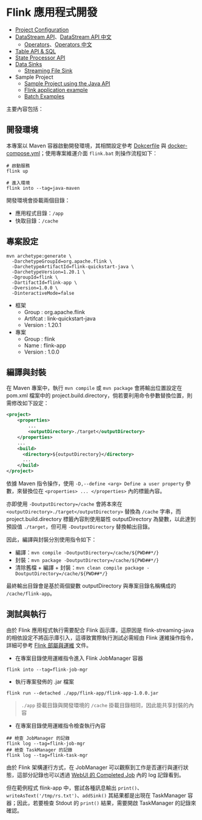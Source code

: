 # Flink 應用程式開發

+ [Project Configuration](https://nightlies.apache.org/flink/flink-docs-lts/docs/dev/configuration/overview/)
+ [DataStream API](https://nightlies.apache.org/flink/flink-docs-lts/docs/dev/datastream/overview/)、[DataStream API 中文](https://nightlies.apache.org/flink/flink-docs-lts/zh/docs/dev/datastream/overview/)
    - [Operators](https://nightlies.apache.org/flink/flink-docs-lts/docs/dev/datastream/operators/overview/)、[Operators 中文](https://nightlies.apache.org/flink/flink-docs-lts/zh/docs/dev/datastream/operators/overview/)
+ [Table API & SQL](https://nightlies.apache.org/flink/flink-docs-lts/docs/dev/table/overview/)
+ [State Processor API](https://nightlies.apache.org/flink/flink-docs-lts/docs/libs/state_processor_api/)
+ [Data Sinks](https://nightlies.apache.org/flink/flink-docs-master/docs/dev/datastream/sinks/)
    - [Streaming File Sink]([StreamingFileSink](https://nightlies.apache.org/flink/flink-docs-lts/docs/connectors/datastream/streamfile_sink/))
+ Sample Project
    - [Sample Project using the Java API](https://nightlies.apache.org/flink/flink-docs-release-1.2/quickstart/java_api_quickstart.html)
    - [Flink application example](https://docs.cloudera.com/cdf-datahub/latest/how-to-flink/topics/csa-application-example.html)
    - [Batch Examples](https://nightlies.apache.org/flink/flink-docs-release-1.13/docs/dev/dataset/examples/)

主要內容包括：

## 開發環境

本專案以 Maven 容器啟動開發環境，其相關設定參考 [Dokcerfile](../conf/docker/maven/Dockerfile) 與 [docker-compose.yml](../conf/docker/docker-compose.yml)；使用專案維運介面 ```flink.bat``` 則操作流程如下：

```
# 啟動服務
flink up

# 進入環境
flink into --tag=java-maven
```

開發環境會掛載兩個目錄：

+ 應用程式目錄：```/app```
+ 快取目錄：```/cache```

## 專案設定

```
mvn archetype:generate \
  -DarchetypeGroupId=org.apache.flink \
  -DarchetypeArtifactId=flink-quickstart-java \
  -DarchetypeVersion=1.20.1 \
  -DgroupId=flink \
  -DartifactId=flink-app \
  -Dversion=1.0.0 \
  -DinteractiveMode=false
```

+ 框架
    - Group : org.apache.flink
    - Artifcat : link-quickstart-java
    - Version : 1.20.1
+ 專案
    - Group : flink
    - Name : flink-app
    - Version : 1.0.0

## 編譯與封裝

在 Maven 專案中，執行 ```mvn compile``` 或 ```mvn package``` 會將輸出位置設定在 pom.xml 檔案中的 project.build.directory，倘若要利用命令參數替換位置，則需修改如下設定：

```xml
<project>
    <properties>
        ...
        <outputDirectory>./target</outputDirectory>
    </properties>
    ...
    <build>
      <directory>${outputDirectory}</directory>
      ...
    </build>
</project>
```

依據 Maven 指令操作，使用 ```-D,--define <arg> Define a user property``` 參數，來替換位在 ```<properties> ... </properties>``` 內的標籤內容。

亦即使用 ```-DoutputDirectory=/cache``` 會將本來在 ```<outputDirectory>./target</outputDirectory>``` 替換為 ```/cache``` 字串，而 project.build.directory 標籤內容則使用屬性 outputDirectory 為變數，以此達到預設值 ```./target```，但可用 ```-DoutputDirectory``` 替換輸出目錄。

因此，編譯與封裝分別使用指令如下：

+ 編譯：```mvn compile -DoutputDirectory=/cache/${PWD##*/}```
+ 封裝：```mvn package -DoutputDirectory=/cache/${PWD##*/}```
+ 清除舊檔 + 編譯 + 封裝：```mvn clean compile package -DoutputDirectory=/cache/${PWD##*/}```

最終輸出目錄會是基於兩個變數 outputDirectory 與專案目錄名稱構成的 ```/cache/flink-app```。

## 測試與執行

由於 Flink 應用程式執行需要配合 Flink 函示庫，這原因是 flink-streaming-java 的相依設定不將函示庫引入，這導致實際執行測試必需經由 Flink 運維操作指令，詳細可參考 [Flink 部屬與運維](deploymenta-and-operate.md) 文件。

+ 在專案目錄使用運維指令進入 Flink JobManager 容器
```
flink into --tag=flink-job-mgr
```

+ 執行專案發佈的 .jar 檔案
```
flink run --detached ./app/flink-app/flink-app-1.0.0.jar
```
> ```./app``` 掛載目錄與開發環境的 ```/cache``` 掛載目錄相同，因此能共享封裝的內容

+ 在專案目錄使用運維指令檢查執行內容
```
## 檢查 JobManager 的記錄
flink log --tag=flink-job-mgr
## 檢查 TaskManager 的記錄
flink log --tag=flink-task-mgr
```

由於 Flink 架構運行方式，在 JobManager 可以觀察到工作是否運行與運行狀態，這部分記錄也可以透過 [WebUI 的 Completed Job](http://localhost:8081/#/job/completed) 內的 log 記錄看到。

但在範例程式 flink-app 中，嘗試各種訊息輸出 ```print()```、```writeAsText('/tmp/rs.txt')```、```addSink()``` 其結果都是出現在 TaskManager 容器；因此，若要檢查 Stdout 的 ```print()``` 結果，需要開啟 TaskManager 的記錄來確認。
